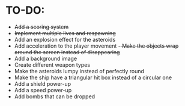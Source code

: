 
# TO-DO:
- <strike>Add a scoring system</strike>
- <strike>Implement multiple lives and respawning</strike>
- Add an explosion effect for the asteroids
- Add acceleration to the player movement
-<strike> Make the objects wrap around the screen instead of disappearing</strike>
- Add a background image
- Create different weapon types
- Make the asteroids lumpy instead of perfectly round
- Make the ship have a triangular hit box instead of a circular one
- Add a shield power-up
- Add a speed power-up
- Add bombs that can be dropped
